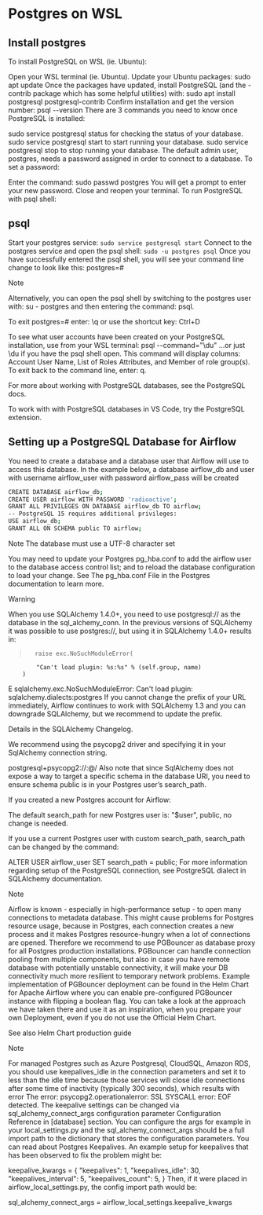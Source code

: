 # Postgres on WSL

## Install postgres



To install PostgreSQL on WSL (ie. Ubuntu):

Open your WSL terminal (ie. Ubuntu).
Update your Ubuntu packages: sudo apt update
Once the packages have updated, install PostgreSQL (and the -contrib package which has some helpful utilities) with: sudo apt install postgresql postgresql-contrib
Confirm installation and get the version number: psql --version
There are 3 commands you need to know once PostgreSQL is installed:

sudo service postgresql status for checking the status of your database.
sudo service postgresql start to start running your database.
sudo service postgresql stop to stop running your database.
The default admin user, postgres, needs a password assigned in order to connect to a database. To set a password:

Enter the command: sudo passwd postgres
You will get a prompt to enter your new password.
Close and reopen your terminal.
To run PostgreSQL with psql shell:

## psql

Start your postgres service: 
`sudo service postgresql start`
Connect to the postgres service and open the psql shell: `sudo -u postgres psql`
Once you have successfully entered the psql shell, you will see your command line change to look like this: postgres=#

 Note

Alternatively, you can open the psql shell by switching to the postgres user with: su - postgres and then entering the command: psql.

To exit postgres=# enter: \q or use the shortcut key: Ctrl+D

To see what user accounts have been created on your PostgreSQL installation, use from your WSL terminal: psql --command="\du" ...or just \du if you have the psql shell open. This command will display columns: Account User Name, List of Roles Attributes, and Member of role group(s). To exit back to the command line, enter: q.

For more about working with PostgreSQL databases, see the PostgreSQL docs.

To work with with PostgreSQL databases in VS Code, try the PostgreSQL extension.


## Setting up a PostgreSQL Database for Airflow

You need to create a database and a database user that Airflow will use to access this database. In the example below, a database airflow_db and user with username airflow_user with password airflow_pass will be created

```bash
CREATE DATABASE airflow_db;
CREATE USER airflow WITH PASSWORD 'radioactive';
GRANT ALL PRIVILEGES ON DATABASE airflow_db TO airflow;
-- PostgreSQL 15 requires additional privileges:
USE airflow_db;
GRANT ALL ON SCHEMA public TO airflow;
```

Note
The database must use a UTF-8 character set

You may need to update your Postgres pg_hba.conf to add the airflow user to the database access control list; and to reload the database configuration to load your change. See The pg_hba.conf File in the Postgres documentation to learn more.

Warning

When you use SQLAlchemy 1.4.0+, you need to use postgresql:// as the database in the sql_alchemy_conn. In the previous versions of SQLAlchemy it was possible to use postgres://, but using it in SQLAlchemy 1.4.0+ results in:

>       raise exc.NoSuchModuleError(
            "Can't load plugin: %s:%s" % (self.group, name)
        )
E       sqlalchemy.exc.NoSuchModuleError: Can't load plugin: sqlalchemy.dialects:postgres
If you cannot change the prefix of your URL immediately, Airflow continues to work with SQLAlchemy 1.3 and you can downgrade SQLAlchemy, but we recommend to update the prefix.

Details in the SQLAlchemy Changelog.

We recommend using the psycopg2 driver and specifying it in your SqlAlchemy connection string.

postgresql+psycopg2://<user>:<password>@<host>/<db>
Also note that since SqlAlchemy does not expose a way to target a specific schema in the database URI, you need to ensure schema public is in your Postgres user’s search_path.

If you created a new Postgres account for Airflow:

The default search_path for new Postgres user is: "$user", public, no change is needed.

If you use a current Postgres user with custom search_path, search_path can be changed by the command:

ALTER USER airflow_user SET search_path = public;
For more information regarding setup of the PostgreSQL connection, see PostgreSQL dialect in SQLAlchemy documentation.

Note

Airflow is known - especially in high-performance setup - to open many connections to metadata database. This might cause problems for Postgres resource usage, because in Postgres, each connection creates a new process and it makes Postgres resource-hungry when a lot of connections are opened. Therefore we recommend to use PGBouncer as database proxy for all Postgres production installations. PGBouncer can handle connection pooling from multiple components, but also in case you have remote database with potentially unstable connectivity, it will make your DB connectivity much more resilient to temporary network problems. Example implementation of PGBouncer deployment can be found in the Helm Chart for Apache Airflow where you can enable pre-configured PGBouncer instance with flipping a boolean flag. You can take a look at the approach we have taken there and use it as an inspiration, when you prepare your own Deployment, even if you do not use the Official Helm Chart.

See also Helm Chart production guide

Note

For managed Postgres such as Azure Postgresql, CloudSQL, Amazon RDS, you should use keepalives_idle in the connection parameters and set it to less than the idle time because those services will close idle connections after some time of inactivity (typically 300 seconds), which results with error The error: psycopg2.operationalerror: SSL SYSCALL error: EOF detected. The keepalive settings can be changed via sql_alchemy_connect_args configuration parameter Configuration Reference in [database] section. You can configure the args for example in your local_settings.py and the sql_alchemy_connect_args should be a full import path to the dictionary that stores the configuration parameters. You can read about Postgres Keepalives. An example setup for keepalives that has been observed to fix the problem might be:

keepalive_kwargs = {
    "keepalives": 1,
    "keepalives_idle": 30,
    "keepalives_interval": 5,
    "keepalives_count": 5,
}
Then, if it were placed in airflow_local_settings.py, the config import path would be:

sql_alchemy_connect_args = airflow_local_settings.keepalive_kwargs